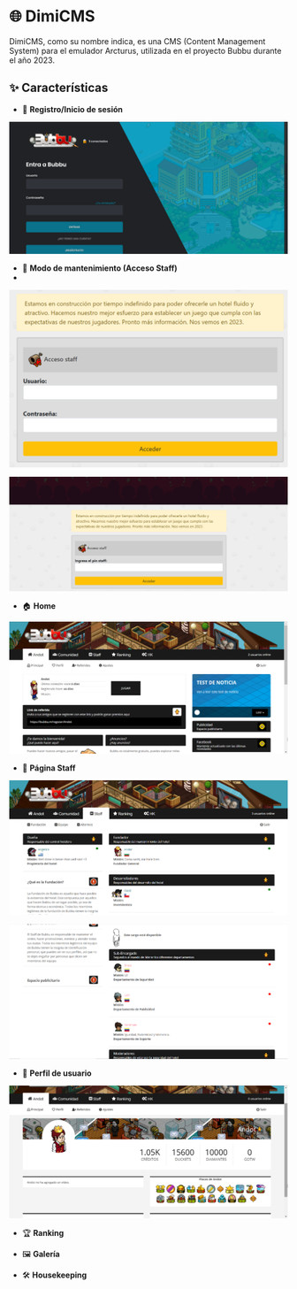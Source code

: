 # 🌐 DimiCMS

DimiCMS, como su nombre indica, es una CMS (Content Management System) para el emulador Arcturus, utilizada en el proyecto Bubbu durante el año 2023.

## ✨ Características

- 🔐 **Registro/Inicio de sesión**
  
![Index](screens/index.png)

- 🔧 **Modo de mantenimiento (Acceso Staff)**
- 
![Mantenimiento](screens/accesostaff.png)

![Pin](screens/pin.png)

- 🏠 **Home**
  
![Home](screens/me.png)

- 👥 **Página Staff**

![Staff](screens/staff.png)

![Staff](screens/staff2.png)

- 🧑 **Perfil de usuario**
  
![Profile](screens/profile.png)

- 🏆 **Ranking**  

- 🖼️ **Galería**  

- 🛠️ **Housekeeping**  
